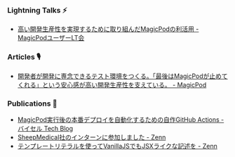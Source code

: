 <!-- ### Hi there 👋 -->

<!--
**t-jimbo/t-jimbo** is a ✨ _special_ ✨ repository because its `README.md` (this file) appears on your GitHub profile.

Here are some ideas to get you started:

- 🔭 I’m currently working on ...
- 🌱 I’m currently learning ...
- 👯 I’m looking to collaborate on ...
- 🤔 I’m looking for help with ...
- 💬 Ask me about ...
- 📫 How to reach me: ...
- 😄 Pronouns: ...
- ⚡ Fun fact: ...
-->

### Lightning Talks ⚡

- [高い開発生産性を実現するために取り組んだMagicPodの利活用 - MagicPodユーザーLT会](https://speakerdeck.com/jimbo/gao-ikai-fa-sheng-chan-xing-woshi-xian-surutameniqu-rizu-ndamagicpodnoli-huo-yong)

### Articles 🎙️

- [開発者が開発に専念できるテスト環境をつくる。「最後はMagicPodが止めてくれる」という安心感が高い開発生産性を支えている。 - MagicPod](https://magicpod.com/customer-stories/buysell/)


### Publications 📖

- [MagicPod実行後の本番デプロイを自動化するための自作GitHub Actions - バイセル Tech Blog](https://tech.buysell-technologies.com/entry/magicpod-action)
- [SheepMedical社のインターンに参加しました - Zenn](https://zenn.dev/jimbeem/articles/cc564e9267754c)
- [テンプレートリテラルを使ってVanillaJSでもJSXライクな記述を - Zenn](https://zenn.dev/jimbeem/articles/1c19a810b2f673)
